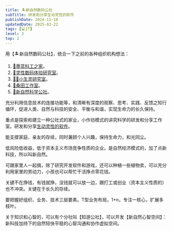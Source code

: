 ```yaml
---
title: 🏝新自然数码公社
subTitle: 研发和分享生动灵性的软件
publishDate: 2024-11-18
updatedDate: 2025-02-22
tags: [💻IT]
level: 3
top: 2
---
```


用【🏝新自然数码公社】，统合一下之前的各种组织机构想法：

1. [🌌墨蓝科工之家](/lab/20240712a-blue-home)。
2. [💖灵性数码体验研究室](/lab/20240727a-pink-lab)。
3. [🧚‍♀️小生灵研究室](/lab/20240825b-little-life-lab)。
4. [🌈桑田工作室](/lab/20241015b-mulberry-field)。
5. [🚀新自然科学公社](/xyy/20250202)。

充分利用信息技术的连接功能等，和清晰有深度的观察、思考、实践、反馈之知行循环，促进人类、自然与科技的安全、平衡与和谐，实现生命力的长久保持。

重点是探索和建立一种公社式的家业，小作坊模式的讲究科学的研发和分享工作室。研发和分享[生动灵性的软件](/lab/20250222-live-soft)。

能支撑家庭、亲友的存续，同时兼顾个人兴趣，保持生命力，和光同尘。

低风险低收益，低于资本主义市场竞争性质的企业。是自然经济模式的，加了点新科技，所以叫新自然。

可跟家里人一起搞，除了研究开发软件和游戏，还可以种植一些植物卖，可以充分利用家里的劳动力，小孩也可以帮忙干活挣点零花钱。

关键不在挣钱，有钱就挣，没钱就可以放一边，跟打工或创业（资本主义性质的）也不冲突。关键在于长久的存续。

要把握好组织、业务、技术三层要素。T型业务布局，1+n，专注一核心，扩展多枝叶。

关于知识和心智的，可以有个分社叫【知游公社】，可以开发【新自然心智空间】：新科技加持下的自然轻快平稳的心智沟通和协作虚拟空间。

